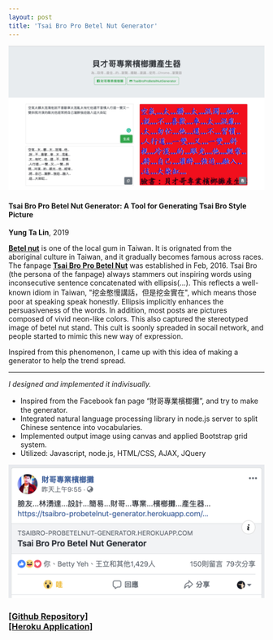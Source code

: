 ```yaml
---
layout: post
title: 'Tsai Bro Pro Betel Nut Generator'
---
```


<img src="../assets/img/projects/proj-45/thumb.jpg">

#### Tsai Bro Pro Betel Nut Generator: A Tool for Generating Tsai Bro Style Picture

**Yung Ta Lin**, 2019

[**Betel nut**](https://en.wikipedia.org/wiki/Areca_nut) is one of the local gum in Taiwan. It is orignated from the aboriginal culture in Taiwan, and it gradually becomes famous across races. The fanpage [**Tsai Bro Pro Betel Nut**](https://www.facebook.com/caigezhuanyebinlangtan/?epa=SEARCH_BOX) was established in Feb, 2016. Tsai Bro (the persona of the fanpage) always stammers out inspiring words using inconsecutive sentence concatenated with ellipsis(...). This reflects a well-known idiom in Taiwan, "挖金憨慢講話，但是挖金實在", which means those poor at speaking speak honestly. Ellipsis implicitly enhances the persuasiveness of the words. In addition, most posts are pictures composed of vivid neon-like colors. This also captured the stereotyped image of betel nut stand. This cult is soonly spreaded in socail network, and people started to mimic this new way of expression. 

Inspired from this phenomenon, I came up with this idea of making a generator to help the trend spread.  

-----
_I designed and implemented it indivisually._

- Inspired from the Facebook fan page “財哥專業檳榔攤”, and try to make the generator. 
- Integrated natural language processing library in node.js server to split Chinese sentence into vocabularies. 
- Implemented output image using canvas and applied Bootstrap grid system. 
- Utilized: Javascript, node.js, HTML/CSS, AJAX, JQuery

<img src="../assets/img/projects/proj-45/fanpage.png">

<h3> <a target="_blank" href="https://github.com/lynda0214/TsaiBroProBetelNutGenerator">[Github Repository]</a> <br>
<a target="_blank" href="https://tsaibro-probetelnut-generator.herokuapp.com/">[Heroku Application]</a> </h3>

